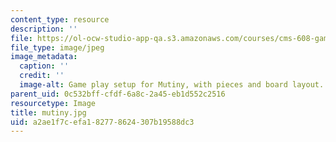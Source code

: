 ```yaml
---
content_type: resource
description: ''
file: https://ol-ocw-studio-app-qa.s3.amazonaws.com/courses/cms-608-game-design-spring-2014/a2ae1f7cefa182778624307b19588dc3_mutiny.jpg
file_type: image/jpeg
image_metadata:
  caption: ''
  credit: ''
  image-alt: Game play setup for Mutiny, with pieces and board layout.
parent_uid: 0c532bff-cfdf-6a8c-2a45-eb1d552c2516
resourcetype: Image
title: mutiny.jpg
uid: a2ae1f7c-efa1-8277-8624-307b19588dc3
---
```

